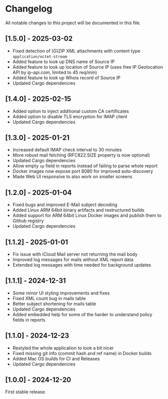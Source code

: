 # Changelog

All notable changes to this project will be documented in this file.

## [1.5.0] - 2025-03-02
* Fixed detection of (G)ZIP XML attachments with content type `application/octet-stream`
* Added feature to look up DNS name of Source IP
* Added feature to look up location of Source IP
  (uses free IP Geolocation API by ip-api.com, limited to 45 req/min)
* Added feature to look up Whois record of Source IP
* Updated Cargo dependencies

## [1.4.0] - 2025-02-15
* Added option to inject additional custom CA certificates
* Added option to disable TLS encryption for IMAP client
* Updated Cargo dependencies

## [1.3.0] - 2025-01-21
* Increased default IMAP check interval to 30 minutes
* More robust mail fetching (RFC822.SIZE property is now optional)
* Updated Cargo dependencies
* Allow empty `sp` field in reports instead of failing to parse whole report
* Docker images now expose port 8080 for improved auto-discovery
* Made Web UI responsive to also work on smaller screens

## [1.2.0] - 2025-01-04
* Fixed bugs and improved E-Mail subject decoding
* Added Linux ARM 64bit binary artifacts and restructured builds
* Added support for ARM 64bit Linux Docker images and publish them to Github registry
* Updated Cargo dependencies

## [1.1.2] - 2025-01-01
* Fix issue with iCloud Mail server not returning the mail body
* Improved log messages for mails without XML report data
* Extended log messages with time needed for background updates

## [1.1.1] - 2024-12-31
* Some minor UI styling improvements and fixes
* Fixed XML count bug in mails table
* Better subject shortening for mails table
* Updated Cargo dependencies
* Added embedded help for some of the harder to understand policy fields in reports

## [1.1.0] - 2024-12-23
* Restyled the whole application to look a bit nicer
* Fixed missing git info (commit hash and ref name) in Docker builds
* Added Mac OS builds for CI and Releases
* Updated Cargo dependencies

## [1.0.0] - 2024-12-20
First stable release.
